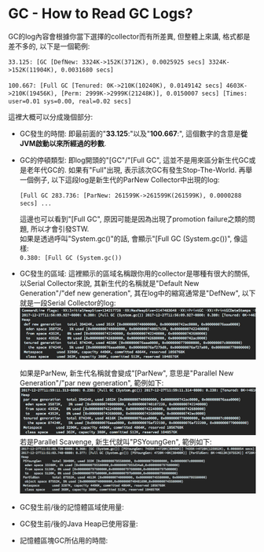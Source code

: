 # GC - How to Read GC Logs?

GC的log內容會根據你當下選擇的collector而有所差異, 但整體上來講, 格式都是差不多的, 以下是一個範例:

```
33.125: [GC [DefNew: 3324K->152K(3712K), 0.0025925 secs] 3324K->152K(11904K), 0.0031680 secs]

100.667: [Full GC [Tenured: 0K->210K(10240K), 0.0149142 secs] 4603K->210K(19456K), [Perm: 2999K->2999K(21248K)], 0.0150007 secs] [Times: user=0.01 sys=0.00, real=0.02 secs]
```

這裡大概可以分成幾個部分:

* GC發生的時間: 即最前面的"**33.125**:"以及"**100.667**:", 這個數字的含意是**從JVM啟動以來所經過的秒數**.
* GC的停頓類型: 即log開頭的"\[GC"/"\[Full GC", 這並不是用來區分新生代GC或是老年代GC的. 如果有"Full"出現, 表示該次GC有發生Stop-The-World. 再舉一個例子, 以下這段log是新生代的ParNew Collector中出現的log:

  ```
  [Full GC 283.736: [ParNew: 261599K->261599K(261599K), 0.0000288 secs] ...
  ```

  這邊也可以看到"\[Full GC", 原因可能是因為出現了promotion failure之類的問題, 所以才會引發STW.  
  如果是透過呼叫"System.gc\(\)"的話, 會顯示"\[Full GC \(System.gc\(\)\)", 像這樣:  
  `0.380: [Full GC (System.gc())`

* GC發生的區域: 這裡顯示的區域名稱跟你用的collector是哪種有很大的關係, 以Serial Collector來說, 其新生代的名稱就是"Default New Generation"/"def new generation", 其在log中的縮寫通常是"DefNew", 以下就是一段Serial Collector的log:  
  ![](/assets/3-8-1.png)  
  
  如果是ParNew, 新生代名稱就會變成"\[ParNew", 意思是"Parallel New Generation"/"par new generation", 範例如下:  
  ![](/assets/3-8-2.png)  
  若是Parallel Scavenge, 新生代就叫"PSYoungGen", 範例如下:  
  ![](/assets/3-8-3.png)

* GC發生前/後的記憶體區域使用量:

* GC發生前/後的Java Heap已使用容量:

* 記憶體區塊GC所佔用的時間:




